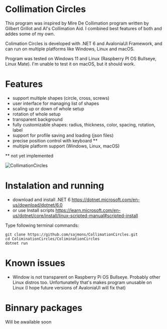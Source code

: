 # Collimation Circles

This program was inspired by Mire De Collimation program written by Gilbert Grillot and Al's Collimation Aid. I combined best features of both and addes some of my own. 

Colimation Circles is developed with .NET 6 and AvaloniaUI Framework, and can run on multiple platforms like Windows, Linux and macOS.

Program was tested on Windows 11 and Linux (Raspberry PI OS Bullseye, Linux Mate). I'm unable to test it on macOS, but it should work.

# Features

- support multiple shapes (circle, cross, screws)
- user interface for managing list of shapes
- scaling up or down of whole setup
- rotation of whole setup
- transparent background
- fully customizable shapes: radius, thickness, color, spacing, rotation, label
- support for profile saving and loading (json files)
- precise position control with keyboard **
- multiple platform support (Windows, Linux, macOS)

** not yet implemented

![CollimationCircles](https://user-images.githubusercontent.com/7437280/206667602-65872b09-8ba2-4cd2-9bf1-e4a17e17602c.png)

# Instalation and running

- download and install .NET 6 https://dotnet.microsoft.com/en-us/download/dotnet/6.0
- or use Install scripts https://learn.microsoft.com/en-us/dotnet/core/install/linux-scripted-manual#scripted-install

Type following terminal commands:
```
git clone https://github.com/sajmons/CollimationCircles.git
cd ColiminationCircles/ColiminationCircles
dotnet run
```

# Known issues

- Window is not transparent on Raspberry Pi OS Bullseye. Probably other Linux distros too. Unfortunatelly that's makes program unusable on Linux (I hope future versions of AvaloniaUI will fix that)

# Binnary packages

Will be awailable soon
